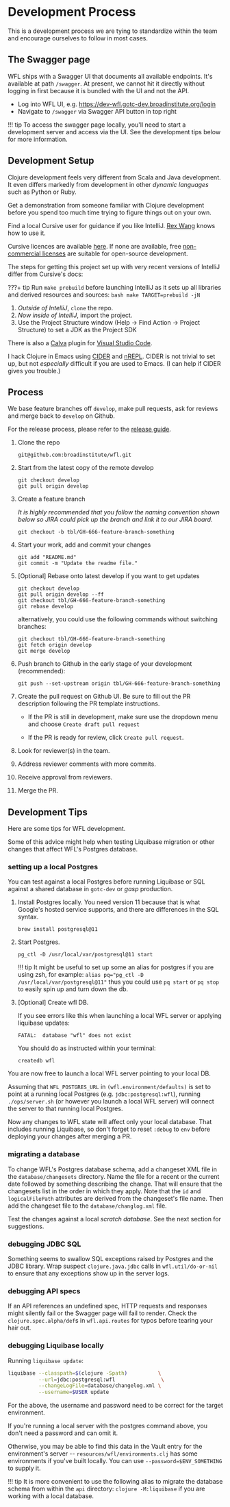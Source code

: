 # Development Process

This is a development process we are tying to standardize within the team and
encourage ourselves to follow in most cases.

## The Swagger page

WFL ships with a Swagger UI that documents all available endpoints. It's
available at path `/swagger`.  At present, we cannot hit it directly
without logging in first because it is bundled with the UI and not the API.

- Log into WFL UI, e.g. https://dev-wfl.gotc-dev.broadinstitute.org/login
- Navigate to `/swagger` via Swagger API button in top right

!!! tip
    To access the swagger page locally, you'll need to start a development
    server and access via the UI. See the development tips below for more
    information.

## Development Setup

Clojure development feels very different from Scala and Java development. It
even differs markedly from development in other *dynamic languages* such as
Python or Ruby.

Get a demonstration from someone familiar with Clojure development before you
spend too much time trying to figure things out on your own.

Find a local Cursive user for guidance if you like IntelliJ.
[Rex Wang](mailto:chengche@broadinstitute.org) knows how to use it.

Cursive licences are available
[here](https://broadinstitute.atlassian.net/wiki/spaces/DSDE/pages/48234557/Software%2BLicenses%2B-%2BCursive).
If none are available, free
[non-commercial licenses](https://cursive-ide.com/buy.html) are suitable for
open-source development.

The steps for getting this project set up with very recent versions of IntelliJ
differ from Cursive's docs:

???+ tip
    Run `make prebuild` before launching IntelliJ as it sets up all libraries
    and derived resources and sources:
    ```bash
    make TARGET=prebuild -jN
    ```

1. *Outside of IntelliJ*, `clone` the repo.
2. *Now inside of IntelliJ*, import the project.
3. Use the Project Structure window (Help -> Find Action -> Project Structure)
   to set a JDK as the Project SDK

There is also a
[Calva](https://marketplace.visualstudio.com/items?itemName=betterthantomorrow.calva)
plugin for [Visual Studio Code](https://code.visualstudio.com/).

I hack Clojure in Emacs using
[CIDER](https://cider.readthedocs.io/) and
[nREPL](https://github.com/clojure/tools.nrepl). CIDER is not
trivial to set up, but not *especially* difficult if you are
used to Emacs. (I can help if CIDER gives you trouble.)

## Process

We base feature branches off `develop`, make pull requests, ask for reviews
and merge back to `develop` on Github.

For the release process, please refer to the [release guide](./dev-release.md).

1. Clone the repo
    ```
    git@github.com:broadinstitute/wfl.git
    ```

2. Start from the latest copy of the remote develop
    ```
    git checkout develop
    git pull origin develop
    ```

3. Create a feature branch

    _It is highly recommended that you follow the naming convention
    shown below so JIRA could pick up the branch and link it
    to our JIRA board._
    ```
    git checkout -b tbl/GH-666-feature-branch-something
    ```

4. Start your work, add and commit your changes
    ```
    git add "README.md"
    git commit -m "Update the readme file."
    ```

5. [Optional] Rebase onto latest develop if you want to get updates
    ```
    git checkout develop
    git pull origin develop --ff
    git checkout tbl/GH-666-feature-branch-something
    git rebase develop
    ```

    alternatively, you could use the following commands without switching
    branches:
    ```
    git checkout tbl/GH-666-feature-branch-something
    git fetch origin develop
    git merge develop
    ```

6. Push branch to Github in the early stage of your development (recommended):
    ```
    git push --set-upstream origin tbl/GH-666-feature-branch-something
    ```

7. Create the pull request on Github UI. Be sure to fill out the PR description
   following the PR template instructions.

    - If the PR is still in development, make sure use the dropdown menu and
      choose `Create draft pull request`

    - If the PR is ready for review, click `Create pull request`.

8. Look for reviewer(s) in the team.

9. Address reviewer comments with more commits.

10. Receive approval from reviewers.

11. Merge the PR.



## Development Tips

Here are some tips for WFL development.

Some of this advice might help when testing Liquibase migration or other
changes that affect WFL's Postgres database.

### setting up a local Postgres

You can test against a local Postgres before running Liquibase or SQL against a
shared database in `gotc-dev` or *gasp* production.

1. Install Postgres locally.
    You need version 11 because that is what Google's hosted service supports,
    and there are differences in the SQL syntax.

    ```
    brew install postgresql@11
    ```

2. Start Postgres.

    ```
    pg_ctl -D /usr/local/var/postgresql@11 start
    ```
    !!! tip
        It might be useful to set up some an alias for postgres if you are using
        zsh, for example:
        ```
        alias pq="pg_ctl -D /usr/local/var/postgresql@11"
        ```
        thus you could use `pq start` or `pq stop` to easily spin up and turn down
        the db.

3. [Optional] Create wfl DB.

    If you see errors like this when launching a local WFL server
    or applying liquibase updates:

    ```
    FATAL:  database "wfl" does not exist
    ```

    You should do as instructed within your terminal:

    ```
    createdb wfl
    ```

You are now free to launch a local WFL server pointing to your local DB.

Assuming that `WFL_POSTGRES_URL` in `(wfl.environment/defaults)` is set to
point at a running local Postgres (e.g. `jdbc:postgresql:wfl`), running
`./ops/server.sh` (or however you launch a local WFL server) will
connect the server to that running local Postgres.

Now any changes to WFL state will affect only your local database.
That includes running Liquibase, so don't forget to reset `:debug` to `env`
before deploying your changes after merging a PR.


### migrating a database

To change WFL's Postgres database schema, add a changeset XML file in the
`database/changesets` directory. Name the file for a recent or the current date
followed by something describing the change. That will ensure that the
changesets list in the order in which they apply. Note that the `id` and
`logicalFilePath` attributes are derived from the changeset's file name.
Then add the changeset file to the `database/changlog.xml` file.

Test the changes against a local _scratch database_. See the next section for
suggestions.

### debugging JDBC SQL

Something seems to swallow SQL exceptions raised by Postgres and the JDBC
library. Wrap suspect `clojure.java.jdbc` calls in `wfl.util/do-or-nil` to
ensure that any exceptions show up in the server logs.

### debugging API specs

If an API references an undefined spec, HTTP requests and responses might
silently fail or the Swagger page will fail to render. Check the
`clojure.spec.alpha/def`s in `wfl.api.routes` for typos before tearing your
hair out.

### debugging Liquibase locally

Running `liquibase update`:
```bash
liquibase --classpath=$(clojure -Spath)          \
          --url=jdbc:postgresql:wfl               \
          --changeLogFile=database/changelog.xml \
          --username=$USER update
```
For the above, the username and password need to be correct for the target
environment.

If you're running a local server with the postgres command above, you don't
need a password and can omit it.

Otherwise, you may be able to find this data in the Vault entry for the
environment's server --
`resources/wfl/environments.clj` has some environments if you've built locally.
You can use `--password=$ENV_SOMETHING` to supply it.

!!! tip
    It is more convenient to use the following alias to migrate the database
    schema from within the `api` directory:
    ```
    clojure -M:liquibase
    ```
    if you are working with a local database. 
